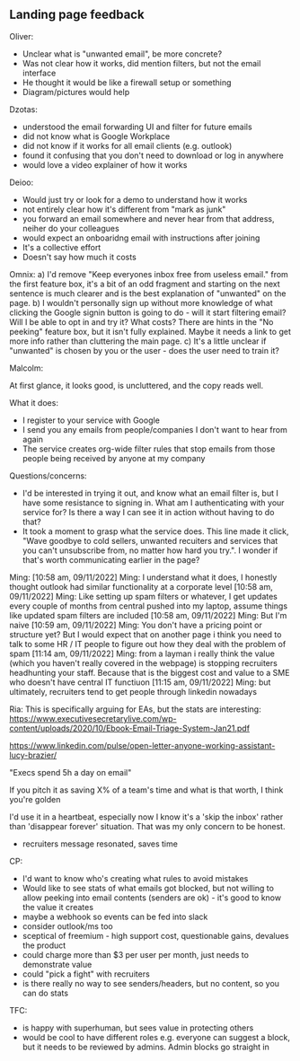 ## Landing page feedback

Oliver:
- Unclear what is "unwanted email", be more concrete?
- Was not clear how it works, did mention filters, but not the email interface
- He thought it would be like a firewall setup or something
- Diagram/pictures would help

Dzotas:
- understood the email forwarding UI and filter for future emails
- did not know what is Google Workplace
- did not know if it works for all email clients (e.g. outlook)
- found it confusing that you don't need to download or log in anywhere
- would love a video explainer of how it works

Deioo:
- Would just try or look for a demo to understand how it works
- not entirely clear how it's different from "mark as junk"
- you forward an email somewhere and never hear from that address, neiher do your colleagues
- would expect an onboaridng email with instructions after joining
- It's a collective effort
- Doesn't say how much it costs


Omnix:
a) I'd remove "Keep everyones inbox free from useless email." from the first feature box, it's a bit of an odd fragment and starting on the next sentence is much clearer and is the best explanation of "unwanted" on the page.
b) I wouldn't personally sign up without more knowledge of what clicking the Google signin button is going to do - will it start filtering email? Will I be able to opt in and try it? What costs? There are hints in the "No peeking" feature box, but it isn't fully explained. Maybe it needs a link to get more info rather than cluttering the main page.
c) It's a little unclear if "unwanted" is chosen by you or the user - does the user need to train it?

Malcolm:

At first glance, it looks good, is uncluttered, and the copy reads well.

What it does:
- I register to your service with Google
- I send you any emails from people/companies I don't want to hear from again
- The service creates org-wide filter rules that stop emails from those people being received by anyone at my company

Questions/concerns:
- I'd be interested in trying it out, and know what an email filter is, but I have some resistance to signing in. What am I authenticating with your service for? Is there a way I can see it in action without having to do that?
- It took a moment to grasp what the service does. This line made it click, "Wave goodbye to cold sellers, unwanted recuiters and services that you can't unsubscribe from, no matter how hard you try.". I wonder if that's worth communicating earlier in the page?

Ming:
[10:58 am, 09/11/2022] Ming: I understand what it does, I honestly thought outlook had similar functionality at a corporate level
[10:58 am, 09/11/2022] Ming: Like setting up spam filters or whatever, I get updates every couple of months from central pushed into my laptop, assume things like updated spam filters are included
[10:58 am, 09/11/2022] Ming: But I'm naive
[10:59 am, 09/11/2022] Ming: You don't have a pricing point or structure yet?  But I would expect that on another page
i think you need to talk to some HR / IT people to figure out how they deal with the problem of spam
[11:14 am, 09/11/2022] Ming: from a layman i really think the value (which you haven't really covered in the webpage) is stopping recruiters headhunting your staff.  Because that is the biggest cost and value to a SME who doesn't have central IT functiuon
[11:15 am, 09/11/2022] Ming: but ultimately, recruiters tend to get people through linkedin nowadays

Ria:
This is specifically arguing for EAs, but the stats are interesting: https://www.executivesecretarylive.com/wp-content/uploads/2020/10/Ebook-Email-Triage-System-Jan21.pdf

https://www.linkedin.com/pulse/open-letter-anyone-working-assistant-lucy-brazier/

"Execs spend 5h a day on email"

If you pitch it as saving X% of a team's time and what is that worth, I think you're golden

I'd use it in a heartbeat, especially now I know it's a 'skip the inbox' rather than 'disappear forever' situation. That was my only concern to be honest.

- recruiters message resonated, saves time

CP:
- I'd want to know who's creating what rules to avoid mistakes
- Would like to see stats of what emails got blocked, but not willing to allow peeking into email contents (senders are ok) - it's good to know the value it creates
- maybe a webhook so events can be fed into slack
- consider outlook/ms too
- sceptical of freemium - high support cost, questionable gains, devalues the product
- could charge more than $3 per user per month, just needs to demonstrate value
- could "pick a fight" with recruiters
- is there really no way to see senders/headers, but no content, so you can do stats

TFC:
- is happy with superhuman, but sees value in protecting others
- would be cool to have different roles e.g. everyone can suggest a block, but it needs to be reviewed by admins. Admin blocks go straight in

